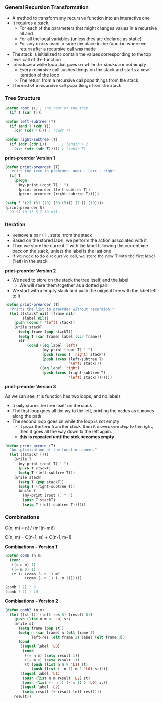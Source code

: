 ### **General Recursion Transformation**

- A method to transform any recursive function into an interactive one
- It requires a stack,
  - For each of the parameters that might changes values in a recursive all and
  - For all the local variables (unless they are declared as static)
  - For any marks used to store the place in the function where we return after a recursive call was made
- The stack is initialized to contain the values corresponding to the top level call of the function
- Introduce a while loop that goes on while the stacks are not empty
  - Every recursive call pushes things on the stack and starts a new iteration of the loop
  - The return from a recursive call pops things from the stack
- The end of a recursive call pops things from the stack

### **Tree Structure**

```lisp
(defun root (T) ; The root of the tree
  (if T (car T)))

(defun left-subtree (T)
  (if (and T (cdr T))
    (car (cdr T)))) ; (cadr T)

(defun right-subtree (T) 
  (if (cdr (cdr L))       ; length > 2
    (car (cdr (cdr T))))) ; (caddr T)
```

**print-preorder Version 1**

```lisp
(defun print-preorder (T)
  "Print the tree in preorder. Root - left - right"
  (if T
    (progn
      (my-print (root T) " ")
      (print-preorder (left-subtree T))
      (print-preorder (right-subtree T)))))

(setq S '(23 (51 (18) (33 (5))) (7 () (10))))
(print-preorder S)
; 23 51 18 33 5 7 10 nil
```

### **Iteration**

- Remove a pair (T . state) from the stack
- Based on the stored label, we perform the action associated with it
- Then we store the current T with the label following the current one back on the stack, unless the label is the last one
- If we need to do a recursive call, we store the new T with the first label ('left) in the stack

**print-preorder Version 2**

- We need to store on the stack the tree itself, and the label.
  - We will store them together as a dotted pair
- We start with a empty stack and push the original tree with the label left to it

```lisp
(defun print-preorder (T)
  "Prints the list in preorder without recursion."
  (let ((stackT nil) (frame nil) 
        (label nil))
    (push (cons T 'left) stackT)
    (while stackT
      (setq frame (pop stackT))
      (setq T (car frame) label (cdr frame))
      (if T
          (cond ((eq label 'left)
                 (my-print (root T) " ")
                 (push (cons T 'right) stackT)
                 (push (cons (left-subtree T) 
                             'left) stackT))
                ((eq label 'right)
                 (push (cons (right-subtree T) 
                             'left) stackT)))))))
```

**print-preorder Version 3**

As we can see, this function has two loops, and no labels.
- It only stores the tree itself on the stack
- The first loop goes all the wy to the left, printing the nodes as it moves along the path
- The second loop goes on while the loop is not empty
  - It pops the tree from the stack, then it moves one step to the right, then it goes all the way down to the left again.
  - **this is repeated until the stck becomes empty**

```lisp
(defun print-preord (T)
  "An optimization of the function above."
  (let ((stackT ()))
    (while T
      (my-print (root T) " ")
      (push T stackT)
      (setq T (left-subtree T)))
    (while stackT
      (setq T (pop stackT))
      (setq T (right-subtree T))
      (while T
        (my-print (root T) " ")
        (push T stackT)
        (setq T (left-subtree T))))))

```

### **Combinations**

C(n, m) = n! / (m! (n-m)!)

C(n, m) = C(n-1, m) + C(n-1, m-1)

**Combinations - Version 1**

```lisp
(defun comb (n m)
  (cond
   ((= n m) 1)
   ((= m 0) 1)
   (t (+ (comb (- n 1) m)
         (comb (- n 1) (- m 1))))))

(comb 3 2) ; 3
(comb 5 2) ; 10
```

**Combinations - Version 2**

```lisp
(defun comb2 (n m)
  (let ((st ()) (left-res 0) (result 0))
    (push (list n m 0 'L0) st)
    (while st
      (setq frame (pop st))
      (setq n (car frame) m (elt frame 1)
            left-res (elt frame 2) label (elt frame 3))
      (cond
       ((equal label 'L0)
        (cond
         ((= n m) (setq result 1))
         ((= m 0) (setq result 1))
         (t (push (list n m 0 'L1) st)
            (push (list (- n 1) m 0 'L0) st))))
       ((equal label 'L1)
        (push (list n m result 'L2) st)
        (push (list (- n 1) (- m 1) 0 'L0) st))
       ((equal label 'L2)
        (setq result (+ result left-res)))))
    result))
```

  
